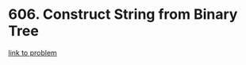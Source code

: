 # 606. Construct String from Binary Tree

[link to problem](https://leetcode.com/problems/construct-string-from-binary-tree/)
